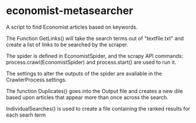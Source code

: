 # economist-metasearcher
A script to find Economist articles based on keywords.

The Function GetLinks() will take the search terms out of "textfile.txt" and create a list of links to be searched by the scraper.

The spider is defined in EconomistSpider, and the scrapy API commands:  process.crawl(EconomistSpider) and process.start() are used to run it. 

The settings to alter the outputs of the spider are avaliable in the CrawlerProcess settings.

The function Duplicates() goes into the Output file and creates a new dile based upon articles that appear more than once across the search.

IndividualSearches() is used to create a file containing the ranked results for each searh term
